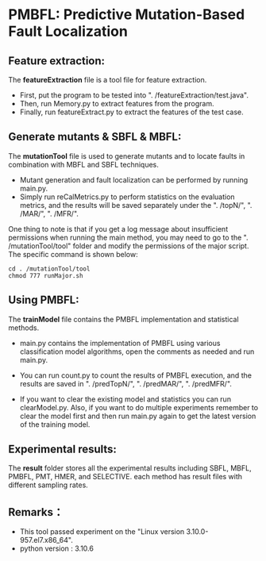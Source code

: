 # PMBFL: Predictive Mutation-Based Fault Localization

## Feature extraction:

The **featureExtraction** file is a tool file for feature extraction. 

- First, put the program to be tested into ". /featureExtraction/test.java".
- Then, run Memory.py to extract features from the program. 
- Finally, run featureExtract.py to extract the features of the test case.



## Generate mutants & SBFL & MBFL:

The **mutationTool** file is used to generate mutants and to locate faults in combination with MBFL and SBFL techniques.

- Mutant generation and fault localization can be performed by running main.py.
- Simply run reCalMetrics.py to perform statistics on the evaluation metrics, and the results will be saved separately under the ". /topN/", ". /MAR/", ". /MFR/".

One thing to note is that if you get a log message about insufficient permissions when running the main method, you may need to go to the ". /mutationTool/tool" folder and modify the permissions of the major script. The specific command is shown below:

```shell
cd . /mutationTool/tool
chmod 777 runMajor.sh
```



## Using PMBFL:

The **trainModel** file contains the PMBFL implementation and statistical methods.

- main.py contains the implementation of PMBFL using various classification model algorithms, open the comments as needed and run main.py.

- You can run count.py to count the results of PMBFL execution, and the results are saved in ". /predTopN/", ". /predMAR/", ". /predMFR/".

- If you want to clear the existing model and statistics you can run clearModel.py. Also, if you want to do multiple experiments remember to clear the model first and then run main.py again to get the latest version of the training model.

  

## Experimental results:

The **result** folder stores all the experimental results including SBFL, MBFL, PMBFL, PMT, HMER, and SELECTIVE. each method has result files with different sampling rates.



## Remarks：

- This tool passed experiment on the "Linux version 3.10.0-957.el7.x86_64".
- python version : 3.10.6

